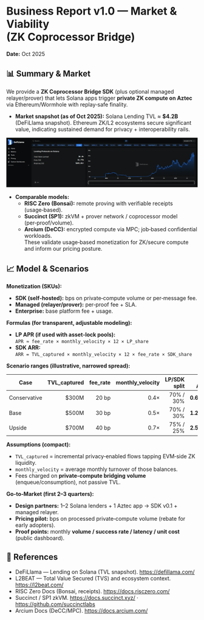 <style> .inner { max-width: 800px !important; }</style>

# Business Report v1.0 — Market & Viability <br> (ZK Coprocessor Bridge)

**Date:** Oct 2025

## 📊 Summary & Market
We provide a **ZK Coprocessor Bridge SDK** (plus optional managed relayer/prover) that lets Solana apps trigger **private ZK compute on Aztec** via Ethereum/Wormhole with replay‑safe finality.

- **Market snapshot (as of Oct 2025):** Solana Lending TVL ≈ **$4.2B** (DeFiLlama snapshot). Ethereum ZK/L2 ecosystems secure significant value, indicating sustained demand for privacy + interoperability rails.

<div align="center">
  <img src="img/solana-lending-tvl.png" width="1000" alt="Solana Lending TVL">
</div>

- **Comparable models:**  
  - **RISC Zero (Bonsai):** remote proving with verifiable receipts (usage‑based).  
  - **Succinct (SP1):** zkVM + prover network / coprocessor model (per‑proof/volume).  
  - **Arcium (DeCC):** encrypted compute via MPC; job‑based confidential workloads.  
These validate usage‑based monetization for ZK/secure compute and inform our pricing posture.

## 📈 Model & Scenarios
**Monetization (SKUs):**
- **SDK (self‑hosted):** bps on private‑compute volume or per‑message fee.
- **Managed (relayer/prover):** per‑proof fee + SLA.
- **Enterprise:** base platform fee + usage.

**Formulas (for transparent, adjustable modeling):**
- **LP APR (if used with asset‑lock pools):**  
  `APR ≈ fee_rate × monthly_velocity × 12 × LP_share`
- **SDK ARR:**  
  `ARR = TVL_captured × monthly_velocity × 12 × fee_rate × SDK_share`

**Scenario ranges (illustrative, narrowed spread):**

<div align="center" markdown="1">

| Case         | TVL_captured | fee_rate | monthly_velocity | LP/SDK split | **LP APR** | **SDK ARR** |
|--------------|-------------:|---------:|-----------------:|-------------:|-----------:|------------:|
| Conservative | $300M        | 20 bp    | 0.4×             | 70% / 30%    | **0.67%**  | **$0.86M**  |
| Base         | $500M        | 30 bp    | 0.5×             | 70% / 30%    | **1.26%**  | **$2.70M**  |
| Upside       | $700M        | 40 bp    | 0.7×             | 75% / 25%    | **2.52%**  | **$5.88M**  |

</div>

**Assumptions (compact):**
- `TVL_captured` = incremental privacy‑enabled flows tapping EVM‑side ZK liquidity.
- `monthly_velocity` = average monthly turnover of those balances.
- Fees charged on **private‑compute bridging volume** (enqueue/consumption), not passive TVL.

**Go‑to‑Market (first 2–3 quarters):**
- **Design partners:** 1–2 Solana lenders + 1 Aztec app → SDK v0.1 + managed relayer.
- **Pricing pilot:** bps on processed private‑compute volume (rebate for early adopters).
- **Proof points:** monthly **volume / success rate / latency / unit cost** (public dashboard).

## 🔗 References
- DeFiLlama — Lending on Solana (TVL snapshot). <https://defillama.com/>  
- L2BEAT — Total Value Secured (TVS) and ecosystem context. <https://l2beat.com/>  
- RISC Zero Docs (Bonsai, receipts). <https://docs.risczero.com/>  
- Succinct / SP1 zkVM. <https://docs.succinct.xyz/> · <https://github.com/succinctlabs>  
- Arcium Docs (DeCC/MPC). <https://docs.arcium.com/>
